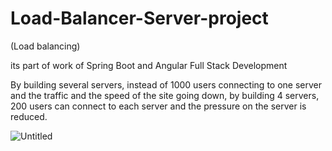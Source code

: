 # Load-Balancer-Server-project

(Load balancing)

its part of work of Spring Boot and Angular Full Stack Development 

By building several servers, instead of 1000 users connecting to one server and the traffic and the speed of the site going down, by building 4 servers, 200 users can connect to each server and the pressure on the server is reduced.


![Untitled](https://user-images.githubusercontent.com/108116038/231159440-9cce191e-9965-424c-a502-97704b6cf67c.png )
